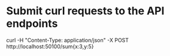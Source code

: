 # Submit curl requests to the API endpoints

<!-- curl -X POST -H “Authorization: Bearer INSERT_TOKEN_HERE” \
-H “Content-Type: application/json” \
-H “Accepts: application/json” “http://www.exampleapi.com" -->

curl -H "Content-Type: application/json" -X POST http://localhost:50100/sum{x:3,y:5}
